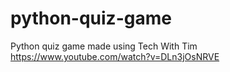 # python-quiz-game
Python quiz game made using Tech With Tim https://www.youtube.com/watch?v=DLn3jOsNRVE
